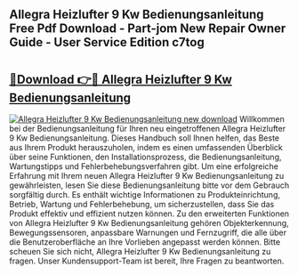 ## Allegra Heizlufter 9 Kw Bedienungsanleitung Free Pdf Download - Part-jom New Repair Owner Guide - User Service Edition c7tog

# <h2><a href="http://df5m61h.blite.top/?on=Allegra+Heizlufter+9+Kw+Bedienungsanleitung">🔗Download 👉🔴 Allegra Heizlufter 9 Kw Bedienungsanleitung</a></h2>

[![Allegra Heizlufter 9 Kw Bedienungsanleitung new download](https://i.imgur.com/lujVjoI.png)](http://df5m61h.blite.top/?on=Allegra+Heizlufter+9+Kw+Bedienungsanleitung)
Willkommen bei der Bedienungsanleitung für Ihren neu eingetroffenen Allegra Heizlufter 9 Kw Bedienungsanleitung. Dieses Handbuch soll Ihnen helfen, das Beste aus Ihrem Produkt herauszuholen, indem es einen umfassenden Überblick über seine Funktionen, den Installationsprozess, die Bedienungsanleitung, Wartungstipps und Fehlerbehebungsverfahren gibt. Um eine erfolgreiche Erfahrung mit Ihrem neuen Allegra Heizlufter 9 Kw Bedienungsanleitung zu gewährleisten, lesen Sie diese Bedienungsanleitung bitte vor dem Gebrauch sorgfältig durch. Es enthält wichtige Informationen zu Produkteinrichtung, Betrieb, Wartung und Fehlerbehebung, um sicherzustellen, dass Sie das Produkt effektiv und effizient nutzen können. Zu den erweiterten Funktionen von Allegra Heizlufter 9 Kw Bedienungsanleitung gehören Objekterkennung, Bewegungssensoren, anpassbare Warnungen und Fernzugriff, die alle über die Benutzeroberfläche an Ihre Vorlieben angepasst werden können. Bitte scheuen Sie sich nicht, Allegra Heizlufter 9 Kw Bedienungsanleitung zu fragen. Unser Kundensupport-Team ist bereit, Ihre Fragen zu beantworten.
